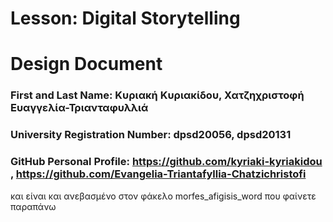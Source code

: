 # Lesson: Digital Storytelling
# Design Document


### First and Last Name: Κυριακή Κυριακίδου, Χατζηχριστοφή Ευαγγελία-Τριανταφυλλιά 
### University Registration Number:  dpsd20056, dpsd20131
### GitHub Personal Profile: https://github.com/kyriaki-kyriakidou , https://github.com/Evangelia-Triantafyllia-Chatzichristofi


και είναι και ανεβασμένο στον φάκελο morfes_afigisis_word που φαίνετε παραπάνω
